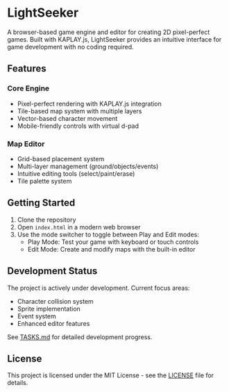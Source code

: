 # LightSeeker

A browser-based game engine and editor for creating 2D pixel-perfect games. Built with KAPLAY.js, LightSeeker provides an intuitive interface for game development with no coding required.

## Features

### Core Engine

- Pixel-perfect rendering with KAPLAY.js integration
- Tile-based map system with multiple layers
- Vector-based character movement
- Mobile-friendly controls with virtual d-pad

### Map Editor

- Grid-based placement system
- Multi-layer management (ground/objects/events)
- Intuitive editing tools (select/paint/erase)
- Tile palette system

## Getting Started

1. Clone the repository
2. Open `index.html` in a modern web browser
3. Use the mode switcher to toggle between Play and Edit modes:
   - Play Mode: Test your game with keyboard or touch controls
   - Edit Mode: Create and modify maps with the built-in editor

## Development Status

The project is actively under development. Current focus areas:

- Character collision system
- Sprite implementation
- Event system
- Enhanced editor features

See [TASKS.md](TASKS.md) for detailed development progress.

## License

This project is licensed under the MIT License - see the [LICENSE](LICENSE) file for details.
